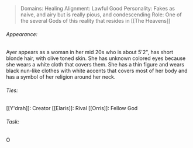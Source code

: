 > Domains: Healing 
> Alignment: Lawful Good
> Personality: Fakes as naive, and airy but is really pious, and condescending
> Role: One of the several Gods of this reality that resides in [[The Heavens]]

###### Appearance:
Ayer appears as a woman in her mid 20s who is about 5'2", has short blonde hair, with olive toned skin. She has unknown colored eyes because she wears a white cloth that covers them. She has a thin figure and wears black nun-like clothes with white accents that covers most of her body and has a symbol of her religion around her neck.
###### Ties:
[[Y'drah]]: Creator
[[Elaris]]: Rival
[[Orris]]: Fellow God
###### Task:
O
